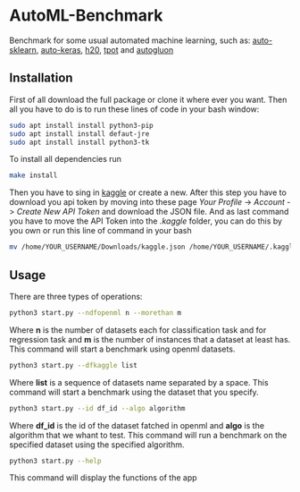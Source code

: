 # AutoML-Benchmark
Benchmark for some usual automated machine learning, such as: [auto-sklearn](https://automl.github.io/auto-sklearn/master/), [auto-keras](https://autokeras.com/), [h20](https://docs.h2o.ai/h2o/latest-stable/h2o-docs/automl.html), [tpot](http://epistasislab.github.io/tpot/) and [autogluon](http://epistasislab.github.io/tpot/)


## Installation
First of all download the full package or clone it where ever you want. Then all you have to do is to run these lines of code in your bash window: 
```bash
sudo apt install install python3-pip
sudo apt install install defaut-jre
sudo apt install install python3-tk
```

To install all dependencies run 
```bash
make install
```

Then you have to sing in [kaggle](https://www.kaggle.com/) or create a new. After this step you have to download you api token by moving into these page *Your Profile* -> *Account* -> *Create New API Token* and download the JSON file.
And as last command you have to move the API Token into the *.kaggle* folder, you can do this by you own or run this line of command in your bash
```bash
mv /home/YOUR_USERNAME/Downloads/kaggle.json /home/YOUR_USERNAME/.kaggle
```

## Usage
There are three types of operations:

```bash
python3 start.py --ndfopenml n --morethan m
``` 
Where **n** is the number of datasets each for classification task and for regression task and **m** is the number of instances that a dataset at least has. This command will start a benchmark using openml datasets.

```bash
python3 start.py --dfkaggle list
```
Where **list** is a sequence of datasets name separated by a space. This command will start a benchmark using the dataset that you specify.

```bash
python3 start.py --id df_id --algo algorithm
```
Where **df_id** is the id of the dataset fatched in openml and **algo** is the algorithm that we whant to test. This command will run a benchmark on the specified dataset using the specified algorithm.

```bash
python3 start.py --help
```
This command will display the functions of the app

